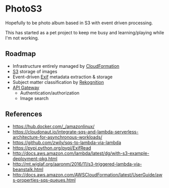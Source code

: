 # PhotoS3
Hopefully to be photo album based in S3 with event driven processing.

This has started as a pet project to keep me busy and learning/playing while
I'm not working.

## Roadmap
- Infrastructure entirely managed by [CloudFormation]
- [S3] storage of images
- Event-driven [Exif] metadata extraction & storage
- Subject matter classification by [Rekognition]
- [API Gateway]
  - Authentication/authorization
  - Image search

## References
- https://hub.docker.com/_/amazonlinux/
- https://cloudonaut.io/integrate-sqs-and-lambda-serverless-architecture-for-asynchronous-workloads/
- https://github.com/zwily/sqs-to-lambda-via-lambda
- https://pypi.python.org/pypi/ExifRead
- http://docs.aws.amazon.com/lambda/latest/dg/with-s3-example-deployment-pkg.html
- http://mt.wiglaf.org/aaronm/2016/11/s3-triggered-lambda-via-beanstalk.html
- http://docs.aws.amazon.com/AWSCloudFormation/latest/UserGuide/aws-properties-sqs-queues.html

[API Gateway]: https://aws.amazon.com/api-gateway/ "AWS API Gateway"
[Exif]: https://en.wikipedia.org/wiki/Exif
[Rekognition]: https://aws.amazon.com/rekognition/ "AWS Rekognition"
[S3]: https://aws.amazon.com/s3/ "AWS S3"
[CloudFormation]: https://aws.amazon.com/cloudformation/ "AWS CloudFormation"

